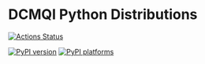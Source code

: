 # DCMQI Python Distributions

[![Actions Status][actions-badge]][actions-link]

[![PyPI version][pypi-version]][pypi-link]
[![PyPI platforms][pypi-platforms]][pypi-link]

<!-- SPHINX-START -->

<!-- prettier-ignore-start -->
[actions-badge]:            https://github.com/ImagingDataCommons/dcmqi-python-distributions/workflows/CI/badge.svg
[actions-link]:             https://github.com/ImagingDataCommons/dcmqi-python-distributions/actions
[pypi-link]:                https://pypi.org/project/dcmqi/
[pypi-platforms]:           https://img.shields.io/pypi/pyversions/dcmqi
[pypi-version]:             https://img.shields.io/pypi/v/dcmqi

<!-- prettier-ignore-end -->
